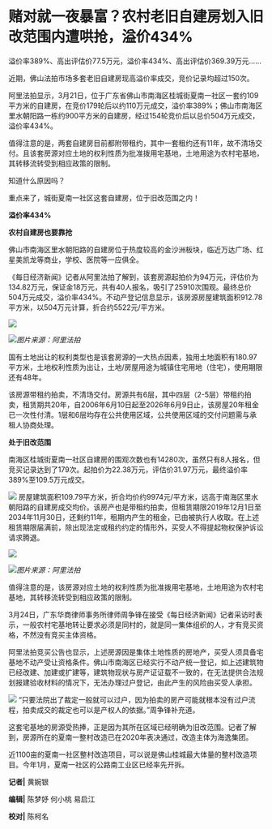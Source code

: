# 赌对就一夜暴富？农村老旧自建房划入旧改范围内遭哄抢，溢价434%

溢价率389%、高出评估价77.5万元，溢价率434%、高出评估价369.39万元……

近期，佛山法拍市场多套老旧自建房现高溢价率成交，竞价记录均超过150次。

阿里法拍显示，3月21日，位于广东省佛山市南海区桂城街夏南一社区一套约109平方米的自建房，在竞价179轮后以约110万元成交，溢价率389%；佛山市南海区里水朝阳路一栋约900平方米的自建房，经过154轮竞价后以总价504万元成交，溢价率434%。

值得注意的是，两套自建房目前都附带租约，其中一套租约还有11年，故不清场交付。且该套房源对应土地的权利性质为批准拨用宅基地，土地用途为农村宅基地，其转移流转受到相应政策的限制。

知道什么原因吗？

重点来了，城街夏南一社区这套自建房，位于旧改范围之内！

**溢价率434%**

**农村自建房也要靠抢‍**

佛山市南海区里水朝阳路的自建房位于热度较高的金沙洲板块，临近万达广场、红星美凯龙等商业，学校、医院等一应俱全。

《每日经济新闻》记者从阿里法拍了解到，该套房源起拍价为94万元，评估价为134.82万元，保证金18万元，共有40人报名，吸引了25910次围观。最终总价504万元成交，溢价率434%。不动产登记信息显示，该房源房屋建筑面积912.78平方米，以504万元计算，折合约5522元/平方米。

![](https://inews.gtimg.com/news_bt/OhoMvEaLchVgdmbs1MEkuJ3yy2XA6aypnHEUdlteG5wRUAA/1000)

![](https://inews.gtimg.com/news_bt/O6y526-9kYajQFwltuuP4v3Api75NUg_0tTvAj5CKKwvcAA/1000)_图片来源：阿里法拍_

国有土地出让的权利类型也是该套房源的一大热点因素，独用土地面积有180.97平方米，土地权利性质为出让，土地/房屋用途为城镇住宅用地（住宅），使用期限还有48年。

该房源带租约拍卖，不清场交付。房源共有6层，其中四层（2-5层）带租约拍卖，租赁期共20年，自2006年6月10日起至2026年6月9日止，该房屋20年租金已一次性付清。1层和6层均存在公共使用区域，公共使用区域的交付问题需与承租人协商处理。

**处于旧改范围**

南海区桂城街夏南一社区自建房的围观次数也有14280次，虽然只有8人报名，但竞买记录达到了179次。起拍价为22.38万元，评估价31.97万元，最终溢价率389%至109.5万元成交。

![](https://inews.gtimg.com/news_bt/OcUyPTvDKsdqBaCb17Z_RiDGXWaauY5X8KFDIyl449PaQAA/1000)
房屋建筑面积109.79平方米，折合均价约9974元/平方米，远高于南海区里水朝阳路的自建房成交均价。该房产也是带租约拍卖，但租赁期限2019年12月1日至2034年11月30日，还剩约11年，租期内产生的租金，已由被执行人收取。在上述租赁期限届满前，除出现法定或租约约定的情形外，买受人不得提起物权保护诉讼请求腾退。

![](https://inews.gtimg.com/news_bt/OVwvmPRW9SwKMe_u2kQOyfEkzKK4wdmumuxQSBYVniIG4AA/1000)

![](https://inews.gtimg.com/news_bt/O1M5zqt6gslU63-IxcKrEzxICF4kiIayB0Xu5PsDlofXQAA/1000)_图片来源：阿里法拍_

值得注意的是，该房源对应土地的权利性质为批准拨用宅基地，土地用途为农村宅基地，其转移流转受到相应政策的限制。

3月24日，广东华商律师事务所律师周争锋在接受《每日经济新闻》记者采访时表示，一般农村宅基地转让要求必须是同村的，就是同一集体组织的人，才有竞买资格，不然没有竞买主体资格。

阿里法拍竞买公告也显示，上述房源因是集体土地性质的房地产，买受人须具备宅基地不动产受让资格条件。佛山市南海区已经实行不动产统一登记，如上述建筑物已经改建、加建或扩建等，建筑物现状与房产证证载不一致的，在无法提供合法规划报建验收材料的情况下，无法办理过户登记，由此产生的风险由买受人承担。

![](https://inews.gtimg.com/news_bt/OxUIbY9gZlZT6kpnejVMyuw6cW7aDXYjfwOkLHe_rKG-8AA/1000)
“只要法院出了裁定一般就可以过户，因为拍卖的房产可能就根本没有过户流程，拍卖成交的裁定也可以是产权人的依据。”周争锋补充道。

这套宅基地的房源受热捧，正是因为其所在区域已经明确为旧改范围。记者了解到，房源所在的夏南一整村改造已在2020年表决通过，改造主体为海逸集团。

近1100亩的夏南一社区整村改造项目，可以说是佛山桂城最大体量的整村改造项目。今年1月，夏南一社区的公路南工业区已经率先开拆。

**记者|** 黄婉银

**编辑|** 陈梦妤 何小桃 易启江

**校对|** 陈柯名

